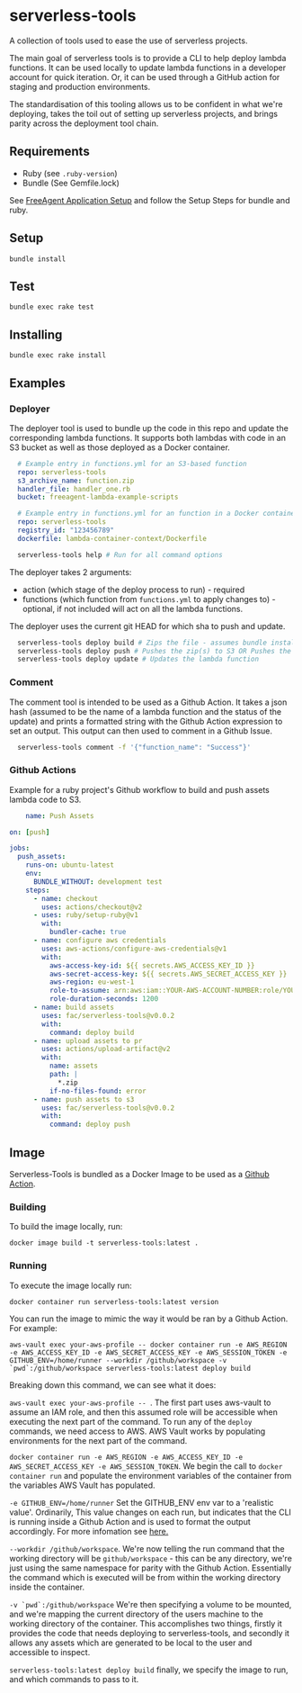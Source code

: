 # serverless-tools
A collection of tools used to ease the use of serverless projects.

The main goal of serverless tools is to provide a CLI to help deploy lambda functions. It can be used locally to update lambda functions in a developer account for quick iteration. Or, it can be used through a GitHub action for staging and production environments.

The standardisation of this tooling allows us to be confident in what we're deploying, takes the toil out of setting up serverless projects, and brings parity across the deployment tool chain.

## Requirements

* Ruby (see `.ruby-version`)
* Bundle (See Gemfile.lock)

See [FreeAgent Application Setup](https://www.notion.so/freeagent/Setting-up-the-FreeAgent-application-88b0179b53e949b793c25972cf8d4a29#1a5b89b08e05449bb402ad08d02de136) and follow the Setup Steps for bundle and ruby.

## Setup

`bundle install`

## Test

`bundle exec rake test`

## Installing

`bundle exec rake install`

## Examples

### Deployer

The deployer tool is used to bundle up the code in this repo and update the corresponding lambda functions.
It supports both lambdas with code in an S3 bucket as well as those deployed as a Docker container.

```yaml
  # Example entry in functions.yml for an S3-based function
  repo: serverless-tools
  s3_archive_name: function.zip
  handler_file: handler_one.rb
  bucket: freeagent-lambda-example-scripts

  # Example entry in functions.yml for an function in a Docker container
  repo: serverless-tools
  registry_id: "123456789"
  dockerfile: lambda-container-context/Dockerfile
```

```zsh
  serverless-tools help # Run for all command options
```


The deployer takes 2 arguments:
  * action (which stage of the deploy process to run) - required
  * functions (which function from `functions.yml` to apply changes to) - optional, if not included will act on all the lambda functions.

The deployer uses the current git HEAD for which sha to push and update.

```zsh
  serverless-tools deploy build # Zips the file - assumes bundle install has been run and deps are in a vendor folder OR Builds a Docker image
  serverless-tools deploy push # Pushes the zip(s) to S3 OR Pushes the Docker image to Amazon Elastic Container Registry (ECR)
  serverless-tools deploy update # Updates the lambda function
```

### Comment

The comment tool is intended to be used as a Github Action. It takes a json hash (assumed to be the name of a lambda function and the status of the update)
and prints a formatted string with the Github Action expression to set an output. This output can then used to comment in a Github Issue.

```zsh
  serverless-tools comment -f '{"function_name": "Success"}'
```
### Github Actions

Example for a ruby project's Github workflow to build and push assets lambda code to S3.

```yaml
    name: Push Assets

on: [push]

jobs:
  push_assets:
    runs-on: ubuntu-latest
    env:
      BUNDLE_WITHOUT: development test
    steps:
      - name: checkout
        uses: actions/checkout@v2
      - uses: ruby/setup-ruby@v1
        with:
          bundler-cache: true
      - name: configure aws credentials
        uses: aws-actions/configure-aws-credentials@v1
        with:
          aws-access-key-id: ${{ secrets.AWS_ACCESS_KEY_ID }}
          aws-secret-access-key: ${{ secrets.AWS_SECRET_ACCESS_KEY }}
          aws-region: eu-west-1
          role-to-assume: arn:aws:iam::YOUR-AWS-ACCOUNT-NUMBER:role/YOUR-ROLE-HERE
          role-duration-seconds: 1200
      - name: build assets
        uses: fac/serverless-tools@v0.0.2
        with:
          command: deploy build
      - name: upload assets to pr
        uses: actions/upload-artifact@v2
        with:
          name: assets
          path: |
            *.zip
          if-no-files-found: error
      - name: push assets to s3
        uses: fac/serverless-tools@v0.0.2
        with:
          command: deploy push
```

## Image

Serverless-Tools is bundled as a Docker Image to be used as a [Github Action](https://docs.github.com/en/actions/creating-actions/creating-a-docker-container-action).

### Building

To build the image locally, run:

```docker image build -t serverless-tools:latest .```

### Running

To execute the image locally run:

```docker container run serverless-tools:latest version```

You can run the image to mimic the way it would be ran by a Github Action. For example:

```aws-vault exec your-aws-profile -- docker container run -e AWS_REGION -e AWS_ACCESS_KEY_ID -e AWS_SECRET_ACCESS_KEY -e AWS_SESSION_TOKEN -e GITHUB_ENV=/home/runner --workdir /github/workspace -v `pwd`:/github/workspace serverless-tools:latest deploy build ```

Breaking down this command, we can see what it does:

`aws-vault exec your-aws-profile -- `. The first part uses aws-vault to assume an IAM role, and then this assumed role will be accessible when executing the next part of the command. To run any of the `deploy` commands, we need access to AWS. AWS Vault works by populating environments for the next part of the command.

`docker container run -e AWS_REGION -e AWS_ACCESS_KEY_ID -e AWS_SECRET_ACCESS_KEY -e AWS_SESSION_TOKEN`. We begin the call to `docker container run` and populate the environment variables of the container from the variables AWS Vault has populated.

`-e GITHUB_ENV=/home/runner` Set the GITHUB_ENV env var to a 'realistic value'. Ordinarily, This value changes on each run, but indicates that the CLI is running inside a Github Action and is used to format the output accordingly. For more infomation see [here.](https://docs.github.com/en/actions/learn-github-actions/environment-variables)

``--workdir /github/workspace``. We're now telling the run command that the working directory will be `github/workspace` - this can be any directory, we're just using the same namespace for parity with the Github Action. Essentially the command which is executed will be from within the working directory inside the container.


``-v `pwd`:/github/workspace`` We're then specifying a volume to be mounted, and we're mapping the current directory of the users machine to the working directory of the container. This accomplishes two things, firstly it provides the code that needs deploying to serverless-tools, and secondly it allows any assets which are generated to be local to the user and accessible to inspect.

`serverless-tools:latest deploy build` finally, we specify the image to run, and which commands to pass to it.